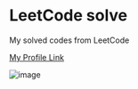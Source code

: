 # LeetCode solve

My solved codes from LeetCode

[My Profile Link](https://leetcode.com/u/Pratyay008/)

![image](https://github.com/Pratyay008/LeetCode-solve/assets/81563083/99858d26-38ba-4c48-b454-e665d731e4f3)
